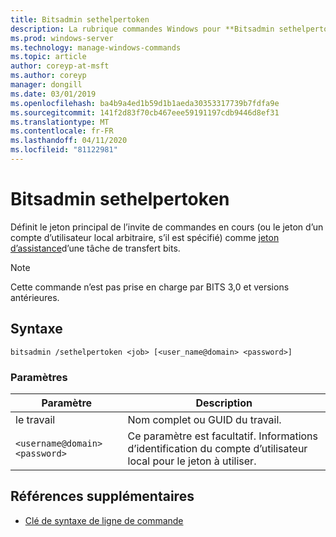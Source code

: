 ```yaml
---
title: Bitsadmin sethelpertoken
description: La rubrique commandes Windows pour **Bitsadmin sethelpertoken**, qui définit le jeton principal de l’invite de commandes en cours (ou le jeton d’un compte d’utilisateur local arbitraire, s’il est spécifié) comme jeton d’assistance d’une tâche de transfert bits.
ms.prod: windows-server
ms.technology: manage-windows-commands
ms.topic: article
author: coreyp-at-msft
ms.author: coreyp
manager: dongill
ms.date: 03/01/2019
ms.openlocfilehash: ba4b9a4ed1b59d1b1aeda30353317739b7fdfa9e
ms.sourcegitcommit: 141f2d83f70cb467eee59191197cdb9446d8ef31
ms.translationtype: MT
ms.contentlocale: fr-FR
ms.lasthandoff: 04/11/2020
ms.locfileid: "81122981"
---
```

# <a name="bitsadmin-sethelpertoken"></a>Bitsadmin sethelpertoken

Définit le jeton principal de l’invite de commandes en cours (ou le jeton d’un compte d’utilisateur local arbitraire, s’il est spécifié) comme [jeton d’assistance](https://docs.microsoft.com/windows/win32/bits/helper-tokens-for-bits-transfer-jobs)d’une tâche de transfert bits.

> [!NOTE]
> Cette commande n’est pas prise en charge par BITS 3,0 et versions antérieures.

## <a name="syntax"></a>Syntaxe

```
bitsadmin /sethelpertoken <job> [<user_name@domain> <password>]
```

### <a name="parameters"></a>Paramètres

| Paramètre | Description |
| --------- | ----------- |
| le travail | Nom complet ou GUID du travail. |
| `<username@domain>` `<password>` | Ce paramètre est facultatif. Informations d’identification du compte d’utilisateur local pour le jeton à utiliser. |

## <a name="additional-references"></a>Références supplémentaires

- [Clé de syntaxe de ligne de commande](command-line-syntax-key.md)
